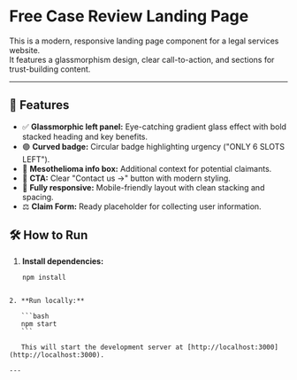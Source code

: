 





# Free Case Review Landing Page

This is a modern, responsive landing page component for a legal services website.  
It features a glassmorphism design, clear call-to-action, and sections for trust-building content.

---

## 🚀 Features

- ✅ **Glassmorphic left panel:** Eye-catching gradient glass effect with bold stacked heading and key benefits.
- 🟣 **Curved badge:** Circular badge highlighting urgency ("ONLY 6 SLOTS LEFT").
- 📝 **Mesothelioma info box:** Additional context for potential claimants.
- 🤝 **CTA:** Clear "Contact us →" button with modern styling.
- 📱 **Fully responsive:** Mobile-friendly layout with clean stacking and spacing.
- ⚖️ **Claim Form:** Ready placeholder for collecting user information.

## 🛠️ How to Run

1. **Install dependencies:**

   ```bash
   npm install
````

2. **Run locally:**

   ```bash
   npm start
   ```

   This will start the development server at [http://localhost:3000](http://localhost:3000).

---